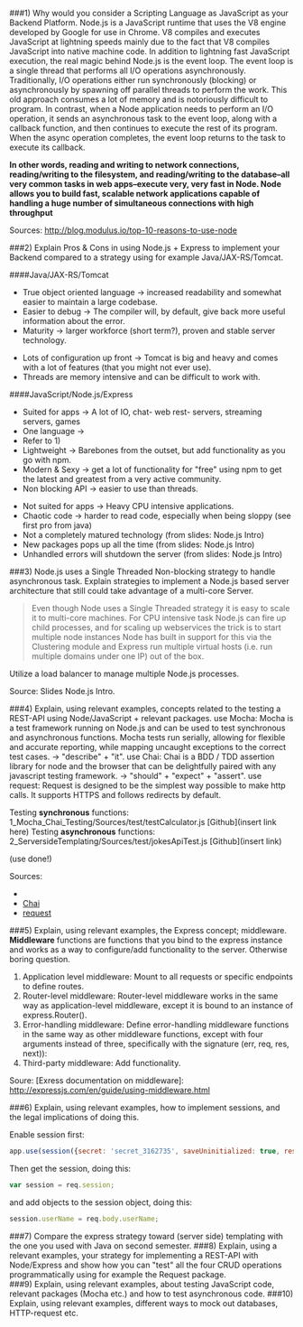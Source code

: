 ###1) Why would you consider a Scripting Language as JavaScript as your Backend Platform.
Node.js is a JavaScript runtime that uses the V8 engine developed by Google for use in Chrome. V8 compiles and executes JavaScript at lightning speeds mainly due to the fact that V8 compiles JavaScript into native machine code. In addition to lightning fast JavaScript execution, the real magic behind Node.js is the event loop. The event loop is a single thread that performs all I/O operations asynchronously. Traditionally, I/O operations either run synchronously (blocking) or asynchronously by spawning off parallel threads to perform the work. This old approach consumes a lot of memory and is notoriously difficult to program. In contrast, when a Node application needs to perform an I/O operation, it sends an asynchronous task to the event loop, along with a callback function, and then continues to execute the rest of its program. When the async operation completes, the event loop returns to the task to execute its callback.

**In other words, reading and writing to network connections, reading/writing to the filesystem, and reading/writing to the database–all very common tasks in web apps–execute very, very fast in Node. Node allows you to build fast, scalable network applications capable of handling a huge number of simultaneous connections with high throughput**

Sources: http://blog.modulus.io/top-10-reasons-to-use-node

###2) Explain Pros & Cons in using Node.js + Express to implement your Backend compared to a strategy using for example Java/JAX-RS/Tomcat. 

####Java/JAX-RS/Tomcat 
+ True object oriented language -> increased readability and somewhat easier to maintain a large codebase.  
+ Easier to debug -> The compiler will, by default, give back more useful information about the error. 
+ Maturity -> larger workforce (short term?), proven and stable server technology.
- Lots of configuration up front -> Tomcat is big and heavy and comes with a lot of features (that you might not ever use).
- Threads are memory intensive and can be difficult to work with.

####JavaScript/Node.js/Express
+ Suited for apps -> A lot of IO, chat- web rest- servers, streaming servers, games 
+ One language -> <insert a lot of obvious reasons here>
+ Refer to 1)
+ Lightweight -> Barebones from the outset, but add functionality as you go with npm.  
+ Modern & Sexy -> get a lot of functionality for "free" using npm to get the latest and greatest from a very active community.
+ Non blocking API -> easier to use than threads.  
- Not suited for apps -> Heavy CPU intensive applications.
- Chaotic code -> harder to read code, especially when being sloppy (see first pro from java)
- Not a completely matured technology (from slides: Node.js Intro)
- New packages pops up all the time (from slides: Node.js Intro)
- Unhandled errors will shutdown the server (from slides: Node.js Intro)

###3) Node.js uses a Single Threaded Non-blocking strategy to handle asynchronous task. Explain strategies to implement a Node.js based server architecture that still could take advantage of a multi-core Server. 
>Even though Node uses a Single Threaded strategy it is easy to scale it to multi-core machines. For CPU intensive task Node.js can fire up child processes, and for scaling up webservices the trick is to start multiple node instances
>Node has built in support for this via the Clustering module and Express run multiple virtual hosts (i.e. run multiple domains under one IP) out of the box.

Utilize a load balancer to manage multiple Node.js processes. 

Source: Slides Node.js Intro.

###4) Explain, using relevant examples, concepts related to the testing a REST-API using Node/JavaScript + relevant packages.
use Mocha: Mocha is a test framework running on Node.js and can be used to test synchronous and asynchronous functions. Mocha tests run serially, allowing for flexible and accurate reporting, while mapping uncaught exceptions to the correct test cases.  -> "describe" + "it".
use Chai: Chai is a BDD / TDD assertion library for node and the browser that can be delightfully paired with any javascript testing framework. -> "should" + "expect" + "assert".
use request: Request is designed to be the simplest way possible to make http calls. It supports HTTPS and follows redirects by default.

Testing **synchronous** functions: 1_Mocha_Chai_Testing/Sources/test/testCalculator.js [Github](insert link here)
Testing **asynchronous** functions: 2_ServersideTemplating/Sources/test/jokesApiTest.js [Github](insert link)

(use done!)

Sources: 
- [Mocha]: https://mochajs.org/
- [Chai](http://chaijs.com/)
- [request](https://www.npmjs.com/package/request)

###5) Explain, using relevant examples, the Express concept; middleware.
**Middleware** functions are functions that you bind to the express instance and works as a way to configure/add functionality to the server. Otherwise boring question.

1. Application level middleware: Mount to all requests or specific endpoints to define routes.
2. Router-level middleware: Router-level middleware works in the same way as application-level middleware, except it is bound to an instance of express.Router().
3. Error-handling middleware: Define error-handling middleware functions in the same way as other middleware functions, except with four arguments instead of three, specifically with the signature (err, req, res, next)):
4. Third-party middleware: Add functionality.

Soure: [Exress documentation on middleware]: http://expressjs.com/en/guide/using-middleware.html
 
###6) Explain, using relevant examples, how to implement sessions, and the legal implications of doing this. 

Enable session first:
```javascript
app.use(session({secret: 'secret_3162735', saveUninitialized: true, resave: true}));
```
Then get the session, doing this:
```javascript
var session = req.session;
```
and add objects to the session object, doing this:
```javascript
session.userName = req.body.userName;
``` 

###7) Compare the express strategy toward (server side) templating with the one you used with Java on second semester.
###8) Explain, using a relevant examples, your strategy for implementing a REST-API with Node/Express and show how you can "test" all the four CRUD operations programmatically using for example the Request package.  
###9) Explain, using relevant examples, about testing JavaScript code, relevant packages (Mocha etc.) and how to test asynchronous code. 
###10) Explain, using relevant examples, different ways to mock out databases, HTTP-request etc. 